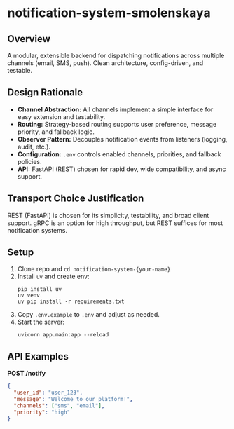 # notification-system-smolenskaya

## Overview

A modular, extensible backend for dispatching notifications across multiple channels (email, SMS, push). Clean architecture, config-driven, and testable.

## Design Rationale

- **Channel Abstraction:** All channels implement a simple interface for easy extension and testability.
- **Routing:** Strategy-based routing supports user preference, message priority, and fallback logic.
- **Observer Pattern:** Decouples notification events from listeners (logging, audit, etc.).
- **Configuration:** `.env` controls enabled channels, priorities, and fallback policies.
- **API:** FastAPI (REST) chosen for rapid dev, wide compatibility, and async support.

## Transport Choice Justification

REST (FastAPI) is chosen for its simplicity, testability, and broad client support. gRPC is an option for high throughput, but REST suffices for most notification systems.

## Setup

1. Clone repo and `cd notification-system-{your-name}`
2. Install `uv` and create env:
    ```
    pip install uv
    uv venv
    uv pip install -r requirements.txt
    ```
3. Copy `.env.example` to `.env` and adjust as needed.
4. Start the server:
    ```
    uvicorn app.main:app --reload
    ```

## API Examples

**POST /notify**

```json
{
  "user_id": "user_123",
  "message": "Welcome to our platform!",
  "channels": ["sms", "email"],
  "priority": "high"
}
